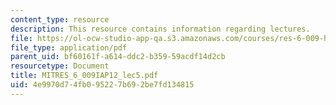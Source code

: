 ```yaml
---
content_type: resource
description: This resource contains information regarding lectures.
file: https://ol-ocw-studio-app-qa.s3.amazonaws.com/courses/res-6-009-how-to-process-analyze-and-visualize-data-january-iap-2012/4e9970d74fb095227b692be7fd134815_MITRES_6_009IAP12_lec5.pdf
file_type: application/pdf
parent_uid: bf60161f-a614-ddc2-b359-59acdf14d2cb
resourcetype: Document
title: MITRES_6_009IAP12_lec5.pdf
uid: 4e9970d7-4fb0-9522-7b69-2be7fd134815
---
```

